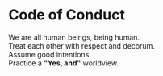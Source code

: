 # Code of Conduct

We are all human beings, being human.  
Treat each other with respect and decorum.  
Assume good intentions.  
Practice a **"Yes, and"** worldview.
